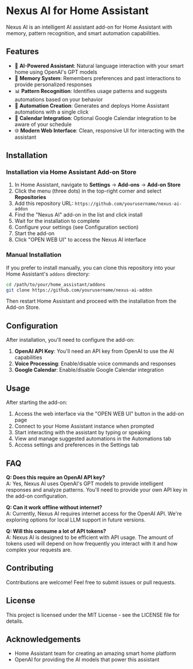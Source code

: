 # Nexus AI for Home Assistant

Nexus AI is an intelligent AI assistant add-on for Home Assistant with memory, pattern recognition, and smart automation capabilities.

## Features

- 🤖 **AI-Powered Assistant**: Natural language interaction with your smart home using OpenAI's GPT models
- 🧠 **Memory System**: Remembers preferences and past interactions to provide personalized responses
- 📊 **Pattern Recognition**: Identifies usage patterns and suggests automations based on your behavior
- 🔄 **Automation Creation**: Generates and deploys Home Assistant automations with a single click
- 📅 **Calendar Integration**: Optional Google Calendar integration to be aware of your schedule
- 🌐 **Modern Web Interface**: Clean, responsive UI for interacting with the assistant

## Installation

### Installation via Home Assistant Add-on Store

1. In Home Assistant, navigate to **Settings** → **Add-ons** → **Add-on Store**
2. Click the menu (three dots) in the top-right corner and select **Repositories**
3. Add this repository URL: `https://github.com/yourusername/nexus-ai-addon`
4. Find the "Nexus AI" add-on in the list and click install
5. Wait for the installation to complete
6. Configure your settings (see Configuration section)
7. Start the add-on
8. Click "OPEN WEB UI" to access the Nexus AI interface

### Manual Installation

If you prefer to install manually, you can clone this repository into your Home Assistant's `addons` directory:

```bash
cd /path/to/your/home_assistant/addons
git clone https://github.com/yourusername/nexus-ai-addon
```

Then restart Home Assistant and proceed with the installation from the Add-on Store.

## Configuration

After installation, you'll need to configure the add-on:

1. **OpenAI API Key**: You'll need an API key from OpenAI to use the AI capabilities
2. **Voice Processing**: Enable/disable voice commands and responses
3. **Google Calendar**: Enable/disable Google Calendar integration

## Usage

After starting the add-on:

1. Access the web interface via the "OPEN WEB UI" button in the add-on page
2. Connect to your Home Assistant instance when prompted
3. Start interacting with the assistant by typing or speaking
4. View and manage suggested automations in the Automations tab
5. Access settings and preferences in the Settings tab

## FAQ

**Q: Does this require an OpenAI API key?**  
A: Yes, Nexus AI uses OpenAI's GPT models to provide intelligent responses and analyze patterns. You'll need to provide your own API key in the add-on configuration.

**Q: Can it work offline without internet?**  
A: Currently, Nexus AI requires internet access for the OpenAI API. We're exploring options for local LLM support in future versions.

**Q: Will this consume a lot of API tokens?**  
A: Nexus AI is designed to be efficient with API usage. The amount of tokens used will depend on how frequently you interact with it and how complex your requests are.

## Contributing

Contributions are welcome! Feel free to submit issues or pull requests.

## License

This project is licensed under the MIT License - see the LICENSE file for details.

## Acknowledgements

- Home Assistant team for creating an amazing smart home platform
- OpenAI for providing the AI models that power this assistant
